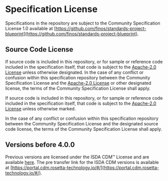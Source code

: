 # Specification License

Specifications in the repository are subject to the Community Specification License 1.0 available at [https://github.com/finos/standards-project-blueprint](https://github.com/finos/standards-project-blueprint).

## Source Code License

If source code is included in this repository, or for sample or reference code included in the specification itself, that code is subject to the [Apache-2.0 License](https://www.apache.org/licenses/LICENSE-2.0) unless otherwise designated. In the case of any conflict or confusion within this specification repository between the Community Specification License and the [Apache-2.0 License](https://www.apache.org/licenses/LICENSE-2.0) or other designated license, the terms of the Community Specification License shall apply.

If source code is included in this repository, or for sample or reference code included in the specification itself, that code is subject to the [Apache-2.0 License](https://www.apache.org/licenses/LICENSE-2.0) unless otherwise marked.

In the case of any conflict or confusion within this specification repository between the Community Specification License and the designated source code license, the terms of the Community Specification License shall apply.

## Versions before 4.0.0

Previous versions are licensed under the ISDA CDM™ License and are available [here](https://github.com/REGnosys/rosetta-cdm/tree/3.0.0/cdm-distribution/src/main/resources/distribution). The pre transfer link for the ISDA CDM versions is available at [https://portal.cdm.rosetta-technology.io/#/](https://portal.cdm.rosetta-technology.io/#/).
